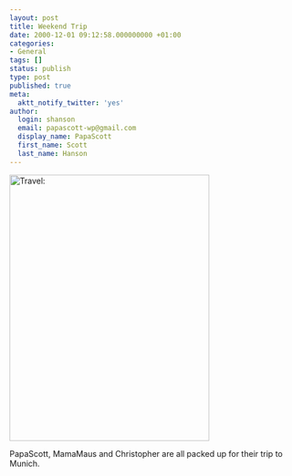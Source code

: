```yaml
---
layout: post
title: Weekend Trip
date: 2000-12-01 09:12:58.000000000 +01:00
categories:
- General
tags: []
status: publish
type: post
published: true
meta:
  aktt_notify_twitter: 'yes'
author:
  login: shanson
  email: papascott-wp@gmail.com
  display_name: PapaScott
  first_name: Scott
  last_name: Hanson
---
```

<p><img src="https://www.papascott.de/wordpress/wp-content/uploads/2000/12/Travel.jpg" height="467" width="350" border="0" alt="Travel: " /></p>
<p>PapaScott, MamaMaus and Christopher are all packed up for their trip to Munich.</p>
